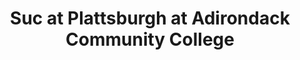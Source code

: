 ---
layout: repo
title: "Suc at Plattsburgh at Adirondack Community College"
id: 22025
permalink: repos/22025/
---